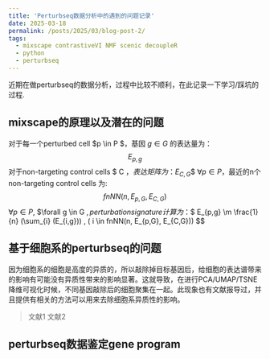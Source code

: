 ```yaml
---
title: 'Perturbseq数据分析中的遇到的问题记录'
date: 2025-03-18
permalink: /posts/2025/03/blog-post-2/
tags:
  - mixscape contrastiveVI NMF scenic decoupleR
  - python
  - perturbseq
---
```


近期在做perturbseq的数据分析，过程中比较不顺利，在此记录一下学习/踩坑的过程.


mixscape的原理以及潜在的问题
----
对于每一个perturbed cell $p \in P $，基因 $g \in G$ 的表达量为：$$ E_{p,g} $$
对于non-targeting control cells $ C $，表达矩阵为：$$E_{C,G}$$
$\forall p \in P$，最近的n个non-targeting control cells 为: $$fnNN(n, E_{p,G}, E_{C,G})$$
$\forall p \in P$, $\forall g \in G $, perturbation signature计算为：$$ E_{p,g} \m \frac{1}{n} (\sum_{i} (E_{i,g})) , ( i \in fnNN(n, E_{p,G}, E_{C,G})) $$


基于细胞系的perturbseq的问题
----
因为细胞系的细胞是高度的异质的，所以敲除掉目标基因后，给细胞的表达谱带来的影响有可能没有异质性带来的影响显著。这就导致，在进行PCA/UMAP/TSNE降维可视化时候，不同基因敲除后的细胞聚集在一起。此现象也有文献报导过，并且提供有相关的方法可以用来去除细胞系异质性的影响。
> 文献1
> 文献2



perturbseq数据鉴定gene program
----

